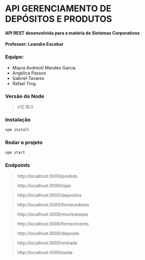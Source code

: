 # API GERENCIAMENTO DE DEPÓSITOS E PRODUTOS
#### API REST desenvolvida para a matéria de Sistemas Corporativos
#### Professor: Leandro Escobar

### Equipe:
* Mayra Andreoti Mendes Garcia
* Angélica Passos
* Gabriel Tavares
* Rafael Trog

### Versão do Node
> v12.18.0

### Instalação
```bash
npm install
```

### Rodar o projeto
```bash
npm start
```

### Endpoints
> http://localhost:3000/produto

> http://localhost:3000/lojas

> http://localhost:3000/depositos

> http://localhost:3000/fornecedores

> http://localhost:3000/mov/estoque

> http://localhost:3000/fornecimento

> http://localhost:3000/deposito

> http://localhost:3000/entrada

> http://localhost:3000/saida